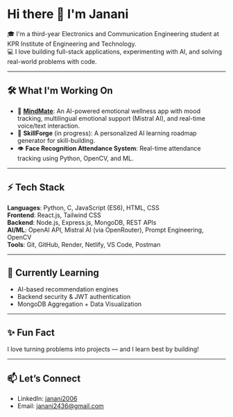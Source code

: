 # Hi there 👋 I'm Janani

🎓 I'm a third-year Electronics and Communication Engineering student at KPR Institute of Engineering and Technology.  
💻 I love building full-stack applications, experimenting with AI, and solving real-world problems with code.

---

## 🛠️ What I'm Working On
- 🚀 [**MindMate**](https://mindmate-emo.netlify.app): An AI-powered emotional wellness app with mood tracking, multilingual emotional support (Mistral AI), and real-time voice/text interaction.
- 🧠 **SkillForge** (in progress): A personalized AI learning roadmap generator for skill-building.
- 👁 **Face Recognition Attendance System**: Real-time attendance tracking using Python, OpenCV, and ML.

---

## ⚡ Tech Stack
**Languages**: Python, C, JavaScript (ES6), HTML, CSS  
**Frontend**: React.js, Tailwind CSS  
**Backend**: Node.js, Express.js, MongoDB, REST APIs  
**AI/ML**: OpenAI API, Mistral AI (via OpenRouter), Prompt Engineering, OpenCV  
**Tools**: Git, GitHub, Render, Netlify, VS Code, Postman  

---

## 🌱 Currently Learning
- AI-based recommendation engines  
- Backend security & JWT authentication  
- MongoDB Aggregation + Data Visualization  

---

## ✨ Fun Fact
I love turning problems into projects — and I learn best by building!

---

## 📫 Let’s Connect
- LinkedIn: [janani2006](https://www.linkedin.com/in/janani2006)  
- Email: janani2436@gmail.com  

